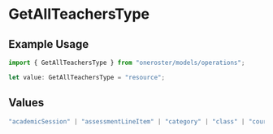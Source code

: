 # GetAllTeachersType

## Example Usage

```typescript
import { GetAllTeachersType } from "oneroster/models/operations";

let value: GetAllTeachersType = "resource";
```

## Values

```typescript
"academicSession" | "assessmentLineItem" | "category" | "class" | "course" | "demographics" | "enrollment" | "gradingPeriod" | "lineItem" | "org" | "resource" | "result" | "scoreScale" | "student" | "teacher" | "term" | "user" | "componentResource" | "courseComponent"
```